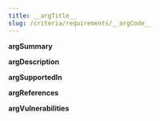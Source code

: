 ```yaml
---
title: __argTitle__
slug: /criteria/requirements/__argCode__
---
```


__argSummary__

__argDescription__

__argSupportedIn__

__argReferences__

__argVulnerabilities__
